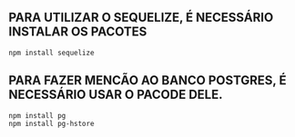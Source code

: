 ## PARA UTILIZAR O SEQUELIZE, É NECESSÁRIO INSTALAR OS PACOTES
    npm install sequelize

## PARA FAZER MENCÃO AO BANCO POSTGRES, É NECESSÁRIO USAR O PACODE DELE.
    npm install pg 
    npm install pg-hstore
